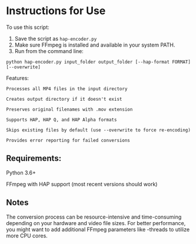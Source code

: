 # Instructions for Use

To use this script:

  1. Save the script as `hap-encoder.py`
  2. Make sure FFmpeg is installed and available in your system PATH.
  3. Run from the command line:

  `python hap-encoder.py input_folder output_folder [--hap-format FORMAT] [--overwrite]`

  Features:

    Processes all MP4 files in the input directory

    Creates output directory if it doesn't exist

    Preserves original filenames with .mov extension

    Supports HAP, HAP Q, and HAP Alpha formats

    Skips existing files by default (use --overwrite to force re-encoding)

    Provides error reporting for failed conversions

## Requirements:

  Python 3.6+

  FFmpeg with HAP support (most recent versions should work)

## Notes

The conversion process can be resource-intensive and time-consuming depending on your hardware and video file sizes. For better performance, you might want to add additional FFmpeg parameters like -threads to utilize more CPU cores.
